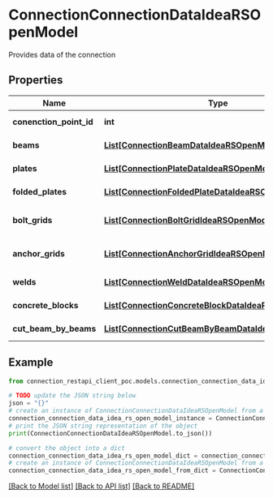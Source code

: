 # ConnectionConnectionDataIdeaRSOpenModel

Provides data of the connection

## Properties

Name | Type | Description | Notes
------------ | ------------- | ------------- | -------------
**conenction_point_id** | **int** | Connection Point Id | [optional] 
**beams** | [**List[ConnectionBeamDataIdeaRSOpenModel]**](ConnectionBeamDataIdeaRSOpenModel.md) | Connected beams | [optional] 
**plates** | [**List[ConnectionPlateDataIdeaRSOpenModel]**](ConnectionPlateDataIdeaRSOpenModel.md) | Plates of the connection | [optional] 
**folded_plates** | [**List[ConnectionFoldedPlateDataIdeaRSOpenModel]**](ConnectionFoldedPlateDataIdeaRSOpenModel.md) | Folded plate of the connection | [optional] 
**bolt_grids** | [**List[ConnectionBoltGridIdeaRSOpenModel]**](ConnectionBoltGridIdeaRSOpenModel.md) | Bolt grids which belongs to the connection | [optional] 
**anchor_grids** | [**List[ConnectionAnchorGridIdeaRSOpenModel]**](ConnectionAnchorGridIdeaRSOpenModel.md) | Anchor grids which belongs to the connection | [optional] 
**welds** | [**List[ConnectionWeldDataIdeaRSOpenModel]**](ConnectionWeldDataIdeaRSOpenModel.md) | Welds of the connection | [optional] 
**concrete_blocks** | [**List[ConnectionConcreteBlockDataIdeaRSOpenModel]**](ConnectionConcreteBlockDataIdeaRSOpenModel.md) | ConcreteBlocksof the connection | [optional] 
**cut_beam_by_beams** | [**List[ConnectionCutBeamByBeamDataIdeaRSOpenModel]**](ConnectionCutBeamByBeamDataIdeaRSOpenModel.md) | cut beam by beams | [optional] 

## Example

```python
from connection_restapi_client_poc.models.connection_connection_data_idea_rs_open_model import ConnectionConnectionDataIdeaRSOpenModel

# TODO update the JSON string below
json = "{}"
# create an instance of ConnectionConnectionDataIdeaRSOpenModel from a JSON string
connection_connection_data_idea_rs_open_model_instance = ConnectionConnectionDataIdeaRSOpenModel.from_json(json)
# print the JSON string representation of the object
print(ConnectionConnectionDataIdeaRSOpenModel.to_json())

# convert the object into a dict
connection_connection_data_idea_rs_open_model_dict = connection_connection_data_idea_rs_open_model_instance.to_dict()
# create an instance of ConnectionConnectionDataIdeaRSOpenModel from a dict
connection_connection_data_idea_rs_open_model_from_dict = ConnectionConnectionDataIdeaRSOpenModel.from_dict(connection_connection_data_idea_rs_open_model_dict)
```
[[Back to Model list]](../README.md#documentation-for-models) [[Back to API list]](../README.md#documentation-for-api-endpoints) [[Back to README]](../README.md)


